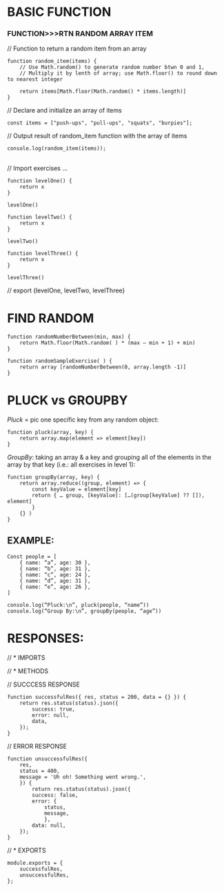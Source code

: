 # BASIC FUNCTION #

### FUNCTION>>>RTN RANDOM ARRAY ITEM #

// Function to return a random item from an array

	function random_item(items) {
		// Use Math.random() to generate random number btwn 0 and 1,
		// Multiply it by lenth of array; use Math.floor() to round down to nearest integer

		return items[Math.floor(Math.random() * items.length)]
	}

// Declare and initialize an array of items

	const items = ["push-ups", "pull-ups", "squats", "burpies"];


// Output result of random_item function with the array of items

	console.log(random_item(items));
  

##

// Import exercises …


	function levelOne() {
		return x
	}

	levelOne()

	function levelTwo() {
		return x
	}

	levelTwo()

	function levelThree() {
		return x
	}

	levelThree()

// export {levelOne, levelTwo, levelThree}

  
  

# FIND RANDOM #

  
	function randomNumberBetween(min, max) {
		return Math.floor(Math.random( ) * (max – min + 1) + min)
	}

	function randomSampleExercise( ) {
		return array [randomNumberBetween(0, array.length -1)]
	}

  
  

# PLUCK vs GROUPBY #

  

*Pluck* = pic one specific key from any random object:

	function pluck(array, key) {
		return array.map(element => element[key])
	}

 

*GroupBy*: taking an array & a key and grouping all of the elements in the array by that key (i.e.: all exercises in level 1):

	function groupBy(array, key) {
		return array.reduce((group, element) => {
			const keyValue = element[key]
			return { … group, [keyValue]: […(group[keyValue] ?? []), element]
			}
		{} )
	}

  

## EXAMPLE: #
 
	Const people = [
		{ name: “a”, age: 30 },
		{ name: “b”, age: 31 },
		{ name: “c”, age: 24 },
		{ name: “d”, age: 31 },
		{ name: “e”, age: 26 },
	]

	console.log(“Pluck:\n”, pluck(people, “name”))
	console.log(“Group By:\n”, groupBy(people, “age”))

  

# RESPONSES: #

  

// * IMPORTS

// * METHODS

// SUCCCESS RESPONSE

	function successfulRes({ res, status = 200, data = {} }) {
		return res.status(status).json({
			success: true,
			error: null,
			data,
		});
	}

  

// ERROR RESPONSE

	function unsuccessfulRes({
		res,
		status = 400,
		message = 'Uh oh! Something went wrong.',
		}) {
			return res.status(status).json({
			success: false,
			error: {
				status,
				message,
				},
			data: null,
		});
	}

  

// * EXPORTS

	module.exports = {
		successfulRes,
		unsuccessfulRes,
	};